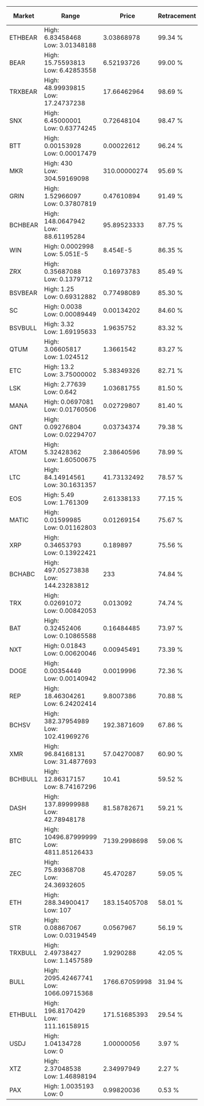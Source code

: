 | Market | Range | Price| Retracement | Doubles to 50% |
| --- | --- | --- | --- | --- |
| ETHBEAR | High: 6.83458468<br />Low: 3.01348188 | 3.03868978 | 99.34 % | 1.62 |
| BEAR | High: 15.75593813<br />Low: 6.42853558 | 6.52193726 | 99.00 % | 1.70 |
| TRXBEAR | High: 48.99939815<br />Low: 17.24737238 | 17.66462964 | 98.69 % | 1.88 |
| SNX | High: 6.45000001<br />Low: 0.63774245 | 0.72648104 | 98.47 % | 4.88 |
| BTT | High: 0.00153928<br />Low: 0.00017479 | 0.00022612 | 96.24 % | 3.79 |
| MKR | High: 430<br />Low: 304.59169098 | 310.00000274 | 95.69 % | 1.18 |
| GRIN | High: 1.52966097<br />Low: 0.37807819 | 0.47610894 | 91.49 % | 2.00 |
| BCHBEAR | High: 148.0647942<br />Low: 88.61195284 | 95.89523333 | 87.75 % | 1.23 |
| WIN | High: 0.0002998<br />Low: 5.051E-5 | 8.454E-5 | 86.35 % | 2.07 |
| ZRX | High: 0.35687088<br />Low: 0.1379712 | 0.16973783 | 85.49 % | 1.46 |
| BSVBEAR | High: 1.25<br />Low: 0.69312882 | 0.77498089 | 85.30 % | 1.25 |
| SC | High: 0.0038<br />Low: 0.00089449 | 0.00134202 | 84.60 % | 1.75 |
| BSVBULL | High: 3.32<br />Low: 1.69195633 | 1.9635752 | 83.32 % | 1.28 |
| QTUM | High: 3.06605817<br />Low: 1.024512 | 1.3661542 | 83.27 % | 1.50 |
| ETC | High: 13.2<br />Low: 3.75000002 | 5.38349326 | 82.71 % | 1.57 |
| LSK | High: 2.77639<br />Low: 0.642 | 1.03681755 | 81.50 % | 1.65 |
| MANA | High: 0.0697081<br />Low: 0.01760506 | 0.02729807 | 81.40 % | 1.60 |
| GNT | High: 0.09276804<br />Low: 0.02294707 | 0.03734374 | 79.38 % | 1.55 |
| ATOM | High: 5.32428362<br />Low: 1.60500675 | 2.38640596 | 78.99 % | 1.45 |
| LTC | High: 84.14914561<br />Low: 30.1631357 | 41.73132492 | 78.57 % | 1.37 |
| EOS | High: 5.49<br />Low: 1.761309 | 2.61338133 | 77.15 % | 1.39 |
| MATIC | High: 0.01599985<br />Low: 0.01162803 | 0.01269154 | 75.67 % | 1.09 |
| XRP | High: 0.34653793<br />Low: 0.13922421 | 0.189897 | 75.56 % | 1.28 |
| BCHABC | High: 497.05273838<br />Low: 144.23283812 | 233 | 74.84 % | 1.38 |
| TRX | High: 0.02691072<br />Low: 0.00842053 | 0.013092 | 74.74 % | 1.35 |
| BAT | High: 0.32452406<br />Low: 0.10865588 | 0.16484485 | 73.97 % | 1.31 |
| NXT | High: 0.01843<br />Low: 0.00620046 | 0.00945491 | 73.39 % | 1.30 |
| DOGE | High: 0.00354449<br />Low: 0.00140942 | 0.0019996 | 72.36 % | 1.24 |
| REP | High: 18.46304261<br />Low: 6.24202414 | 9.8007386 | 70.88 % | 1.26 |
| BCHSV | High: 382.37954989<br />Low: 102.41969276 | 192.3871609 | 67.86 % | 1.26 |
| XMR | High: 96.84168131<br />Low: 31.4877693 | 57.04270087 | 60.90 % | 1.12 |
| BCHBULL | High: 12.86317157<br />Low: 8.74167296 | 10.41 | 59.52 % | 1.04 |
| DASH | High: 137.89999988<br />Low: 42.78948178 | 81.58782671 | 59.21 % | 1.11 |
| BTC | High: 10496.87999999<br />Low: 4811.85126433 | 7139.2998698 | 59.06 % | 1.07 |
| ZEC | High: 75.89368708<br />Low: 24.36932605 | 45.470287 | 59.05 % | 1.10 |
| ETH | High: 288.34900417<br />Low: 107 | 183.15405708 | 58.01 % | 1.08 |
| STR | High: 0.08867067<br />Low: 0.03194549 | 0.0567967 | 56.19 % | 1.06 |
| TRXBULL | High: 2.49738427<br />Low: 1.1457589 | 1.9290288 | 42.05 % | 0.00 |
| BULL | High: 2095.42467741<br />Low: 1066.09715368 | 1766.67059998 | 31.94 % | 0.00 |
| ETHBULL | High: 196.8170429<br />Low: 111.16158915 | 171.51685393 | 29.54 % | 0.00 |
| USDJ | High: 1.04134728<br />Low: 0 | 1.00000056 | 3.97 % | 0.00 |
| XTZ | High: 2.37048538<br />Low: 1.46898194 | 2.34997949 | 2.27 % | 0.00 |
| PAX | High: 1.0035193<br />Low: 0 | 0.99820036 | 0.53 % | 0.00 |
